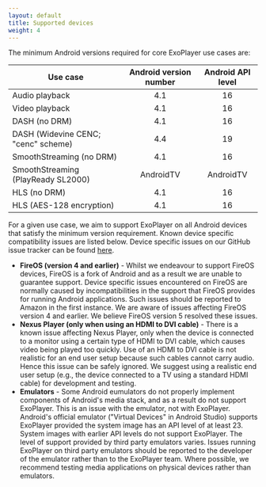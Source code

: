 ```yaml
---
layout: default
title: Supported devices
weight: 4
---
```


The minimum Android versions required for core ExoPlayer use cases are:

| Use case | Android version number | Android API level |
|----------|:------------:|:------------:|
| Audio playback | 4.1 | 16 |
| Video playback | 4.1 | 16 |
| DASH (no DRM) | 4.1 | 16 |
| DASH (Widevine CENC; "cenc" scheme) | 4.4 | 19 |
| SmoothStreaming (no DRM) | 4.1 | 16 |
| SmoothStreaming (PlayReady SL2000) | AndroidTV | AndroidTV |
| HLS (no DRM) | 4.1 | 16 |
| HLS (AES-128 encryption) | 4.1 | 16 |

For a given use case, we aim to support ExoPlayer on all Android devices that
satisfy the minimum version requirement. Known device specific compatibility
issues are listed below. Device specific issues on our GitHub issue tracker can
be found
[here](https://github.com/google/ExoPlayer/labels/device%20specific%20issue).

* **FireOS (version 4 and earlier)** - Whilst we endeavour to support FireOS
  devices, FireOS is a fork of Android and as a result we are unable to
  guarantee support. Device specific issues encountered on FireOS are normally
  caused by incompatibilities in the support that FireOS provides for running
  Android applications. Such issues should be reported to Amazon in the first
  instance. We are aware of issues affecting FireOS version 4 and earlier. We
  believe FireOS version 5 resolved these issues.
* **Nexus Player (only when using an HDMI to DVI cable)** - There is a known
  issue affecting Nexus Player, only when the device is connected to a monitor
  using a certain type of HDMI to DVI cable, which causes video being played too
  quickly. Use of an HDMI to DVI cable is not realistic for an end user setup
  because such cables cannot carry audio. Hence this issue can be safely
  ignored. We suggest using a realistic end user setup (e.g., the device
  connected to a TV using a standard HDMI cable) for development and testing.
* **Emulators** - Some Android eumulators do not properly implement components
  of Android's media stack, and as a result do not support ExoPlayer. This is an
  issue with the emulator, not with ExoPlayer. Android's official emulator
  ("Virtual Devices" in Android Studio) supports ExoPlayer provided the system
  image has an API level of at least 23. System images with earlier API levels
  do not support ExoPlayer. The level of support provided by third party
  emulators varies. Issues running ExoPlayer on third party emulators should be
  reported to the developer of the emulator rather than to the ExoPlayer team.
  Where possible, we recommend testing media applications on physical devices
  rather than emulators.

